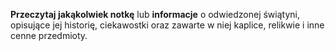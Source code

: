 **Przeczytaj jakąkolwiek notkę** lub **informacje** o odwiedzonej świątyni, opisujące jej historię, ciekawostki oraz zawarte w niej kaplice, relikwie i inne cenne przedmioty.
